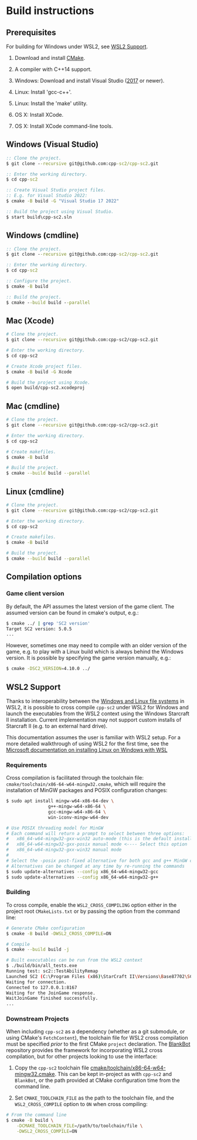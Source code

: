 # Build instructions

## Prerequisites

For building for Windows under WSL2, see [WSL2 Support](#wsl2-support).

1. Download and install [CMake](https://cmake.org/download/).

2. A compiler with C++14 support.

3. Windows: Download and install Visual Studio ([2017](https://www.visualstudio.com/downloads/) or newer).

4. Linux: Install 'gcc-c++'.

5. Linux: Install the 'make' utility.

6. OS X: Install XCode.

7. OS X: Install XCode command-line tools.

## Windows (Visual Studio)
```bat
:: Clone the project.
$ git clone --recursive git@github.com:cpp-sc2/cpp-sc2.git

:: Enter the working directory.
$ cd cpp-sc2

:: Create Visual Studio project files.
:: E.g. for Visual Studio 2022:
$ cmake -B build -G "Visual Studio 17 2022"

:: Build the project using Visual Studio.
$ start build\cpp-sc2.sln
```

## Windows (cmdline)
```bat
:: Clone the project.
$ git clone --recursive git@github.com:cpp-sc2/cpp-sc2.git

:: Enter the working directory.
$ cd cpp-sc2

:: Configure the project.
$ cmake -B build

:: Build the project.
$ cmake --build build --parallel
```

## Mac (Xcode)
```bash
# Clone the project.
$ git clone --recursive git@github.com:cpp-sc2/cpp-sc2.git

# Enter the working directory.
$ cd cpp-sc2

# Create Xcode project files.
$ cmake -B build -G Xcode

# Build the project using Xcode.
$ open build/cpp-sc2.xcodeproj
```

## Mac (cmdline)
```bash
# Clone the project.
$ git clone --recursive git@github.com:cpp-sc2/cpp-sc2.git

# Enter the working directory.
$ cd cpp-sc2

# Create makefiles.
$ cmake -B build

# Build the project.
$ cmake --build build --parallel
```

## Linux (cmdline)
```bash
# Clone the project.
$ git clone --recursive git@github.com:cpp-sc2/cpp-sc2.git

# Enter the working directory.
$ cd cpp-sc2

# Create makefiles.
$ cmake -B build

# Build the project.
$ cmake --build build --parallel
```

## Compilation options

### Game client version
By default, the API assumes the latest version of the game client. The assumed version can be found in cmake's output, e.g.:
```bash
$ cmake ../ | grep 'SC2 version'
Target SC2 version: 5.0.5
...
```

However, sometimes one may need to compile with an older version of the game, e.g. to play with a Linux build which is
always behind the Windows version. It is possible by specifying the game version manually, e.g.:
```bash
$ cmake -DSC2_VERSION=4.10.0 ../
```

## WSL2 Support

Thanks to interoperability between the [Windows and Linux file systems](https://docs.microsoft.com/en-us/windows/wsl/filesystems) in WSL2, it is possible to cross compile `cpp-sc2` under WSL2 for Windows and launch the executables from the WSL2 context using the Windows Starcraft II installation. Current implementation may not support custom installs of Starcraft II (e.g. to an external hard drive).

This documentation assumes the user is familiar with WSL2 setup. For a more detailed walkthrough of using WSL2 for the first time, see the [Microsoft documentation on installing Linux on Windows with WSL](https://docs.microsoft.com/en-us/windows/wsl/install)

### Requirements

Cross compilation is facilitated through the toolchain file: `cmake/toolchain/x86-64-w64-mingw32.cmake`, which will require the installation of MinGW packages and POSIX configuration changes:

```bash
$ sudo apt install mingw-w64-x86-64-dev \
                g++-mingw-w64-x86-64 \
                gcc-mingw-w64-x86-64 \
                win-iconv-mingw-w64-dev

# Use POSIX threading model for MinGW
# Each command will return a prompt to select between three options:
#   x86_64-w64-mingw32-gxx-win32 auto-mode (this is the default install behavior)
#   x86_64-w64-mingw32-gxx-posix manual mode <---- Select this option
#   x86_64-w64-mingw32-gxx-win32 manual mode
#
# Select the -posix post-fixed alternative for both gcc and g++ MinGW compilers
# Alternatives can be changed at any time by re-running the commands
$ sudo update-alternatives --config x86_64-w64-mingw32-gcc
$ sudo update-alternatives --config x86_64-w64-mingw32-g++
```

### Building

To cross compile, enable the `WSL2_CROSS_COMPILING` option either in the project root `CMakeLists.txt` or by passing the option from the command line:

```bash
# Generate CMake configuration
$ cmake -B build -DWSL2_CROSS_COMPILE=ON

# Compile
$ cmake --build build -j

# Built executables can be run from the WSL2 context
$ ./build/bin/all_tests.exe
Running test: sc2::TestAbilityRemap
Launched SC2 (C:\Program Files (x86)\StarCraft II\Versions\Base87702\SC2_x64.exe), PID: 35288
Waiting for connection.
Connected to 127.0.0.1:8167
Waiting for the JoinGame response.
WaitJoinGame finished successfully.
...
```

### Downstream Projects

When including `cpp-sc2` as a dependency (whether as a git submodule, or using CMake's `FetchContent`), the toolchain file for WSL2 cross compilation must be specified *prior* to the first CMake `project` declaration. The [BlankBot](https://github.com/cpp-sc2/blank-bot) repository provides the framework for incorporating WSL2 cross compilation, but for other projects looking to use the interface:

1. Copy the `cpp-sc2` toolchain file [cmake/toolchain/x86-64-w64-mingw32.cmake](https://github.com/cpp-sc2/cpp-sc2/blob/master/cmake/toolchain/x86-64-w64-mingw32.cmake). This can be kept in-project as with `cpp-sc2` and `BlankBot`, or the path provided at CMake configuration time from the command line.

2. Set `CMAKE_TOOLCHAIN_FILE` as the path to the toolchain file, and the `WSL2_CROSS_COMPILE` option to `ON` when cross compiling:

```bash
# From the command line
$ cmake -B build \
    -DCMAKE_TOOLCHAIN_FILE=/path/to/toolchain/file \
    -DWSL2_CROSS_COMPILE=ON
```
